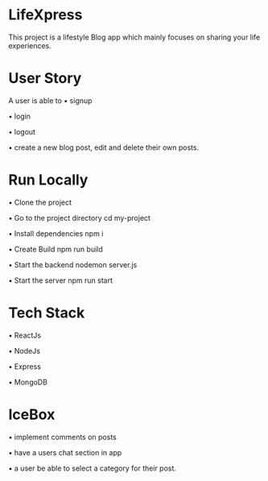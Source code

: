 # LifeXpress
This project is a lifestyle Blog app which mainly focuses on sharing your life experiences.

# User Story
A user is able to 
• signup

• login

• logout

• create a new blog post, edit and delete their own posts. 




# Run Locally
• Clone the project

• Go to the project directory cd my-project

• Install dependencies npm i

• Create Build npm run build

• Start the backend nodemon server.js

• Start the server npm run start

# 

# Tech Stack
• ReactJs

• NodeJs

• Express

• MongoDB


# IceBox
• implement comments on posts

• have a users chat section in app 

• a user be able to select a category for their post. 
